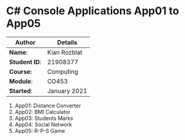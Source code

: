 # C# Console Applications App01 to App05
| Author | Details |
| ---- | ---- |
**Name**: | Kian Rozblat  |
**Student ID**: | 21908377 |
**Course:** | Computing |
**Module**: | CO453     |
**Started**: | January 2021 |    

1. App01: Distance Converter
2. App02: BMI Calculator
3. App03: Students Marks
4. App04: Social Network
5. App05: R-P-S Game
